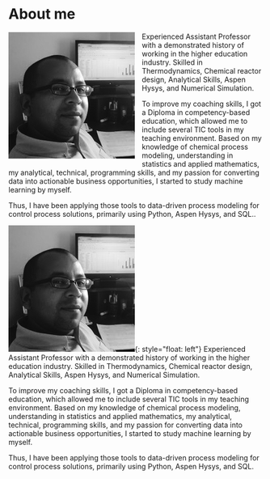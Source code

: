 # About me


<div style="clear: both;">
  <div style="float: left; margin-right: 1em;">
    <img src="img/bio-photo.png" alt="">
  </div>
  <div>
    <p>Experienced Assistant Professor with a demonstrated history of working in the higher education industry. Skilled in Thermodynamics, Chemical reactor design, Analytical Skills, Aspen Hysys, and Numerical Simulation.</p> 

<p>To improve my coaching skills, I got a Diploma in competency-based education, which allowed me to include several TIC tools in my teaching environment. Based on my knowledge of chemical process modeling, understanding in statistics and applied mathematics, my analytical, technical, programming skills, and my passion for converting data into actionable business opportunities, I started to study machine learning by myself. </p>

<p>Thus, I have been applying those tools to data-driven process modeling for control process solutions, primarily using Python, Aspen Hysys, and SQL..</p>
  </div>
</div>

 ![myplace](img/bio-photo.png){: style="float: left"} Experienced Assistant Professor with a demonstrated history of working in the higher education industry. Skilled in Thermodynamics, Chemical reactor design, Analytical Skills, Aspen Hysys, and Numerical Simulation. 

To improve my coaching skills, I got a Diploma in competency-based education, which allowed me to include several TIC tools in my teaching environment. Based on my knowledge of chemical process modeling, understanding in statistics and applied mathematics, my analytical, technical, programming skills, and my passion for converting data into actionable business opportunities, I started to study machine learning by myself. 

Thus, I have been applying those tools to data-driven process modeling for control process solutions, primarily using Python, Aspen Hysys, and SQL.



